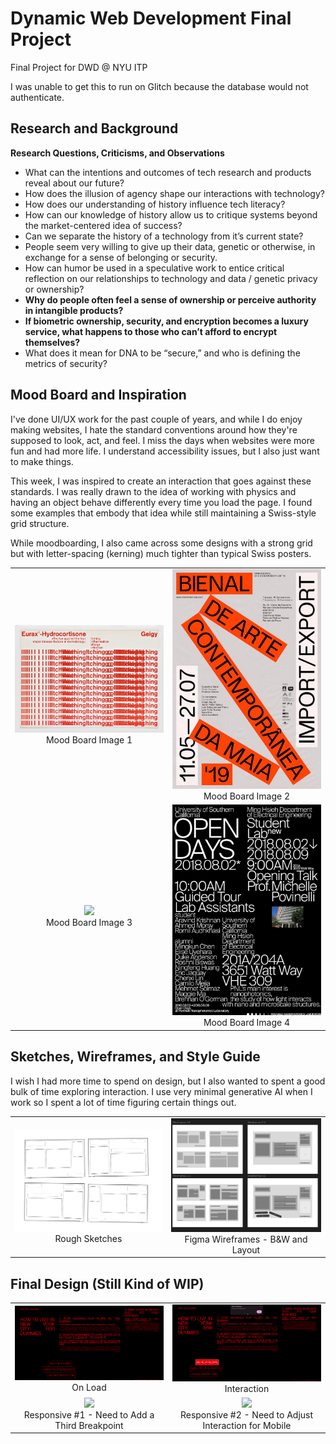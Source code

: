 # Dynamic Web Development Final Project

Final Project for DWD @ NYU ITP

I was unable to get this to run on Glitch because the database would not authenticate.

## Research and Background
**Research Questions, Criticisms, and Observations**
- What can the intentions and outcomes of tech research and products reveal about our future?
- How does the illusion of agency shape our interactions with technology?
- How does our understanding of history influence tech literacy?
- How can our knowledge of history allow us to critique systems beyond the market-centered idea of success?
- Can we separate the history of a technology from it’s current state?
- People seem very willing to give up their data, genetic or otherwise, in exchange for a sense of belonging or security.
- How can humor be used in a speculative work to entice critical reflection on our relationships to technology and data / genetic privacy or ownership?
- **Why do people often feel a sense of ownership or perceive authority in intangible products?**
- **If biometric ownership, security, and encryption becomes a luxury service, what happens to those who can’t afford to encrypt themselves?**
- What does it mean for DNA to be “secure,” and who is defining the metrics of security?

## Mood Board and Inspiration

I've done UI/UX work for the past couple of years, and while I do enjoy making websites, I hate the standard conventions around how they're supposed to look, act, and feel. I miss the days when websites were more fun and had more life. I understand accessibility issues, but I also just want to make things.

This week, I was inspired to create an interaction that goes against these standards. I was really drawn to the idea of working with physics and having an object behave differently every time you load the page. I found some examples that embody that idea while still maintaining a Swiss-style grid structure.

While moodboarding, I also came across some designs with a strong grid but with letter-spacing (kerning) much tighter than typical Swiss posters.

<table>
  <tr>
    <td align="center">
      <img src="https://github.com/alyssakalbus/DWD-Grids/blob/main/process/DWD_Week2_MoodBoard_1.jpg" width="300"/><br>
      Mood Board Image 1
    </td>
    <td align="center">
      <img src="https://github.com/alyssakalbus/DWD-Grids/blob/main/process/DWD_Week2_MoodBoard_2.jpg" width="300"/><br>
      Mood Board Image 2
    </td>
  </tr>
  <tr>
    <td align="center">
      <img src="https://github.com/alyssakalbus/DWD-Grids/blob/main/process/DWD_Week2_MoodBoard_3.gif" width="300"/><br>
      Mood Board Image 3
    </td>
    <td align="center">
      <img src="https://github.com/alyssakalbus/DWD-Grids/blob/main/process/DWD_Week2_MoodBoard_4.jpg" width="300"/><br>
      Mood Board Image 4
    </td>
  </tr>
</table>

## Sketches, Wireframes, and Style Guide

I wish I had more time to spend on design, but I also wanted to spent a good bulk of time exploring interaction. I use very minimal generative AI when I work so I spent a lot of time figuring certain things out.

<table>
  <tr>
    <td align="center">
      <img src="https://github.com/alyssakalbus/DWD-Grids/blob/main/process/DWD_Week2_Sketch.png" width="300"/><br>
      Rough Sketches
    </td>
    <td align="center">
      <img src="https://github.com/alyssakalbus/DWD-Grids/blob/main/process/DWD_Week2_Wireframes.png" width="300"/><br>
      Figma Wireframes - B&W and Layout
    </td>
  </tr>
</table>

## Final Design (Still Kind of WIP)

<table>
  <tr>
    <td align="center">
      <img src="https://raw.githubusercontent.com/alyssakalbus/DWD-Grids/main/process/DWD_Week2_OnLoad.gif" width="400"/><br>
      On Load
    </td>
    <td align="center">
      <img src="https://github.com/alyssakalbus/DWD-Grids/blob/main/process/DWD_Week2_Interaction_1.gif" width="400"/><br>
      Interaction
    </td>
  </tr>
  <tr>
    <td align="center">
      <img src="https://raw.githubusercontent.com/alyssakalbus/DWD-Grids/main/process/DWD_Week2_Responsive_1.gif" width="400"/><br>
      Responsive #1 - Need to Add a Third Breakpoint
    </td>
    <td align="center">
      <img src="https://github.com/alyssakalbus/DWD-Grids/blob/main/process/DWD_Week2_Interaction_2.gif" width="400"/><br>
      Responsive #2 - Need to Adjust Interaction for Mobile
    </td>
  </tr>
</table>
